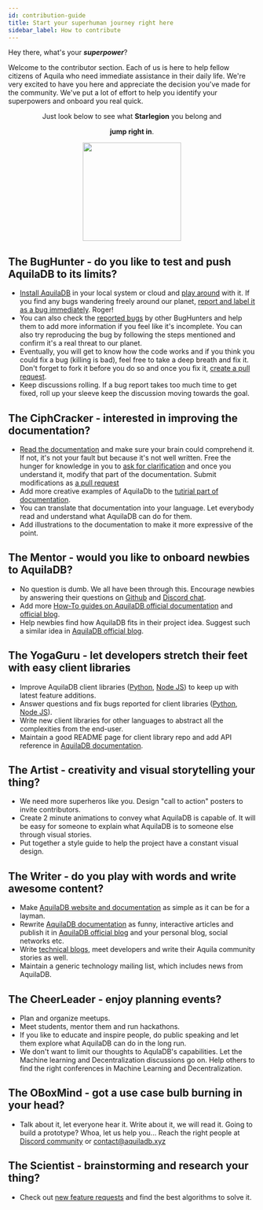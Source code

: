 ```yaml
---
id: contribution-guide
title: Start your superhuman journey right here
sidebar_label: How to contribute
---
```


Hey there, what's your ***superpower***?

Welcome to the contributor section. Each of us is here to help fellow citizens of Aquila who need immediate assistance in their daily life. We're very excited to have you here and appreciate the decision you've made for the community. We've put a lot of effort to help you identify your superpowers and onboard you real quick. 
<p align="center">Just look below to see what <b>Starlegion</b> you belong and </p>
<p align="center"><b>jump right in</b>.</p>

<p align="center"><img width="200px" src="https://www.publicdomainpictures.net/pictures/180000/velka/mutant-superhero-10.jpg" /></p>

## The BugHunter - do you like to test and push AquilaDB to its limits?
* [Install AquilaDB](https://aquiladb.xyz/docs/install-aquiladb) in your local system or cloud and [play around](https://aquiladb.xyz/docs/get-started) with it. If you find any bugs wandering freely around our planet, [report and label it as a bug immediately](https://github.com/a-mma/AquilaDB/issues/new/choose). Roger!
* You can also check the [reported bugs](https://github.com/a-mma/AquilaDB/labels/bug) by other BugHunters and help them to add more information if you feel like it's incomplete. You can also try reproducing the bug by following the steps mentioned and confirm it's a real threat to our planet.
* Eventually, you will get to know how the code works and if you think you could fix a bug (killing is bad), feel free to take a deep breath and fix it. Don't forget to fork it before you do so and once you fix it, [create a pull request](https://github.com/firstcontributions/first-contributions/blob/master/README.md).
* Keep discussions rolling. If a bug report takes too much time to get fixed, roll up your sleeve keep the discussion moving towards the goal.

## The CiphCracker - interested in improving the documentation?
* [Read the documentation](https://aquiladb.xyz/docs/introduction) and make sure your brain could comprehend it. If not, it's not your fault but because it's not well written. Free the hunger for knowledge in you to [ask for clarification](https://github.com/a-mma/aquiladb-documentation/issues) and once you understand it, modify that part of the documentation. Submit modifications as [a pull request](https://github.com/firstcontributions/first-contributions/blob/master/README.md)
* Add more creative examples of AquilaDb to the [tutirial part of documentation](https://aquiladb.xyz/docs/get-started).
* You can translate that documentation into your language. Let everybody read and understand what AquilaDB can do for them.
* Add illustrations to the documentation to make it more expressive of the point.

## The Mentor - would you like to onboard newbies to AquilaDB?
* No question is dumb. We all have been through this. Encourage newbies by answering their questions on [Github](https://github.com/a-mma/AquilaDB/labels/question) and [Discord chat](https://discord.gg/5YP7zHS).
* Add more [How-To guides on AquilaDB official documentation](https://aquiladb.xyz/docs/install-aquiladb) and [official blog](https://medium.com/a-mma).
* Help newbies find how AquilaDB fits in their project idea. Suggest such a similar idea in [AquilaDB official blog](https://medium.com/a-mma).

## The YogaGuru - let developers stretch their feet with easy client libraries
* Improve AquilaDB client libraries ([Python](https://github.com/a-mma/AquilaDB-Python), [Node JS](https://github.com/a-mma/AquilaDB-NodeJS)) to keep up with latest feature additions.
* Answer questions and fix bugs reported for client libraries ([Python](https://github.com/a-mma/AquilaDB-Python/issues), [Node JS](https://github.com/a-mma/AquilaDB-NodeJS/issues)).
* Write new client libraries for other languages to abstract all the complexities from the end-user.
* Maintain a good README page for client library repo and add API reference in [AquilaDB documentation](https://aquiladb.xyz/docs/api-reference).

## The Artist - creativity and visual storytelling your thing?
* We need more superheros like you. Design "call to action" posters to invite contributors.
* Create 2 minute animations to convey what AquilaDB is capable of. It will be easy for someone to explain what AquilaDB is to someone else through visual stories.
* Put together a style guide to help the project have a constant visual design.

## The Writer - do you play with words and write awesome content?
* Make [AquilaDB website and documentation](https://aquiladb.xyz/) as simple as it can be for a layman.
* Rewrite [AquilaDB documentation](https://aquiladb.xyz/docs/introduction) as funny, interactive articles and publish it in [AquilaDB official blog](https://medium.com/a-mma) and your personal blog, social networks etc.
* Write [technical blogs](https://medium.com/a-mma), meet developers and write their Aquila community stories as well.
* Maintain a generic technology mailing list, which includes news from AquilaDB.

## The CheerLeader - enjoy planning events?
* Plan and organize meetups.
* Meet students, mentor them and run hackathons.
* If you like to educate and inspire people, do public speaking and let them explore what AquilaDB can do in the long run.
* We don't want to limit our thoughts to AqulaDB's capabilities. Let the Machine learning and Decentralization discussions go on. Help others to find the right conferences in Machine Learning and Decentralization.

## The OBoxMind - got a use case bulb burning in your head?
* Talk about it, let everyone hear it. Write about it, we will read it. Going to build a prototype? Whoa, let us help you... Reach the right people at [Discord community](https://discordapp.com/invite/5YP7zHS) or [contact@aquiladb.xyz](email:contact@aquiladb.xyz)

## The Scientist - brainstorming and research your thing?
* Check out [new feature requests](https://github.com/a-mma/AquilaDB/issues?q=is%3Aissue+is%3Aopen+label%3Aenhancement) and find the best algorithms to solve it.
